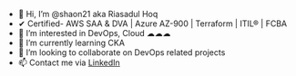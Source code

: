 - 👋 Hi, I’m @shaon21 aka Riasadul Hoq
- ✔ Certified- AWS SAA & DVA | Azure AZ-900 | Terraform | ITIL® | FCBA
- 👀 I’m interested in DevOps, Cloud ☁☁☁
- 🌱 I’m currently learning CKA
- 💞️ I’m looking to collaborate on DevOps related projects
- 📫 Contact me via [LinkedIn](https://www.linkedin.com/in/mrhoq/)

<!---
shaon21/shaon21 is a ✨ special ✨ repository because its `README.md` (this file) appears on your GitHub profile.
You can click the Preview link to take a look at your changes.
--->
